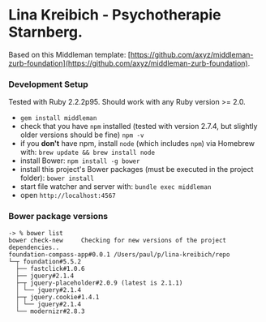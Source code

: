# Lina Kreibich - Psychotherapie Starnberg.
Based on this Middleman template: [https://github.com/axyz/middleman-zurb-foundation](https://github.com/axyz/middleman-zurb-foundation).

### Development Setup
Tested with Ruby 2.2.2p95. Should work with any Ruby version >= 2.0.

+ `gem install middleman`
+ check that you have `npm` installed (tested with version 2.7.4, but slightly older versions should be fine)
  `npm -v`
+ if you **don't** have npm, install `node` (which includes `npm`) via Homebrew with: `brew update && brew install node`
+ install Bower:
  `npm install -g bower`
+ install this project's Bower packages (must be executed in the project folder):
  `bower install`
+ start file watcher and server with:
  `bundle exec middleman`
+ open `http://localhost:4567`

### Bower package versions

```
-> % bower list
bower check-new     Checking for new versions of the project dependencies..
foundation-compass-app#0.0.1 /Users/paul/p/lina-kreibich/repo
└─┬ foundation#5.5.2
  ├── fastclick#1.0.6
  ├── jquery#2.1.4
  ├─┬ jquery-placeholder#2.0.9 (latest is 2.1.1)
  │ └── jquery#2.1.4
  ├─┬ jquery.cookie#1.4.1
  │ └── jquery#2.1.4
  └── modernizr#2.8.3
```
